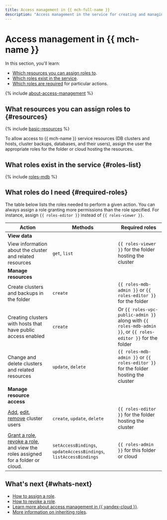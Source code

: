 ```yaml
---
title: Access management in {{ mch-full-name }}
description: "Access management in the service for creating and managing {{ CH }} databases. The section describes which resources can be assigned a role, which roles act in the service, which roles are required for this or that action."
---
```


# Access management in {{ mch-name }}


In this section, you'll learn:

* [Which resources you can assign roles to](#resources).
* [Which roles exist in the service](#roles-list).
* [Which roles are required](#required-roles) for particular actions.

{% include [about-access-management](../../_includes/iam/about-access-management.md) %}

## What resources you can assign roles to {#resources}

{% include [basic-resources](../../_includes/iam/basic-resources-for-access-control.md) %}

To allow access to {{ mch-name }} service resources (DB clusters and hosts, cluster backups, databases, and their users), assign the user the appropriate roles for the folder or cloud hosting the resources.

## What roles exist in the service {#roles-list}

{% include [roles-mdb](../../_includes/roles-mdb.md) %}

## What roles do I need {#required-roles}

The table below lists the roles needed to perform a given action. You can always assign a role granting more permissions than the role specified. For instance, assign `{{ roles-editor }}` instead of `{{ roles-viewer }}`.

| Action | Methods | Required roles |
----- | ----- | -----
| **View data** | |
| View information about the cluster and related resources | `get`, `list` | `{{ roles-viewer }}` for the folder hosting the cluster |
| **Manage resources** | |
| Create clusters and backups in the folder | `create` | `{{ roles-mdb-admin }}` or `{{ roles-editor }}` for the folder |
| Creating clusters with hosts that have public access enabled | `create` | Or `{{ roles-vpc-public-admin }}` along with `{{ roles-mdb-admin }}`, or `{{ roles-editor }}` for the folder |
| Change and delete clusters and related resources | `update`, `delete` | `{{ roles-mdb-admin }}` or `{{ roles-editor }}` for the folder hosting the cluster |
| **Manage resource access** | |
| [Add](../operations/cluster-users.md#adduser), [edit](../operations/cluster-users.md#updateuser), [remove](../operations/cluster-users.md#removeuser) cluster users | `create`, `update`, `delete` | `{{ roles-editor }}` for the folder hosting the cluster |
| [Grant a role](../../iam/operations/roles/grant.md), [revoke a role](../../iam/operations/roles/revoke.md), and view the roles assigned for a folder or cloud. | `setAccessBindings`, `updateAccessBindings`, `listAccessBindings` | `{{ roles-admin }}` for this folder or cloud |

## What's next {#whats-next}

* [How to assign a role](../../iam/operations/roles/grant.md).
* [How to revoke a role](../../iam/operations/roles/revoke.md).
* [Learn more about access management in {{ yandex-cloud }}](../../iam/concepts/access-control/index.md).
* [More information on inheriting roles](../../resource-manager/concepts/resources-hierarchy.md#access-rights-inheritance).
